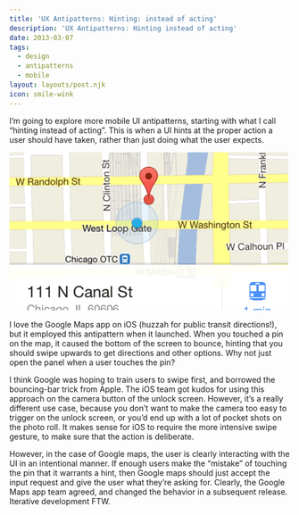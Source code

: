 ```yaml
---
title: 'UX Antipatterns: Hinting: instead of acting'
description: 'UX Antipatterns: Hinting instead of acting'
date: 2013-03-07
tags:
  - design
  - antipatterns
  - mobile
layout: layouts/post.njk
icon: smile-wink
---
```

I’m going to explore more mobile UI antipatterns, starting with what I call “hinting instead of acting”. This is when a UI hints at the proper action a user should have taken, rather than just doing what the user expects.

![Google Maps on iOS](/img/iOS_Google_maps.png)

I love the Google Maps app on iOS (huzzah for public transit directions!), but it employed this antipattern when it launched. When you touched a pin on the map, it caused the bottom of the screen to bounce, hinting that you should swipe upwards to get directions and other options. Why not just open the panel when a user touches the pin?

I think Google was hoping to train users to swipe first, and borrowed the bouncing-bar trick from Apple. The iOS team got kudos for using this approach on the camera button of the unlock screen. However, it’s a really different use case, because you don’t want to make the camera too easy to trigger on the unlock screen, or you’d end up with a lot of pocket shots on the photo roll. It makes sense for iOS to require the more intensive swipe gesture, to make sure that the action is deliberate.

However, in the case of Google maps, the user is clearly interacting with the UI in an intentional manner. If enough users make the “mistake” of touching the pin that it warrants a hint, then Google maps should just accept the input request and give the user what they’re asking for. Clearly, the Google Maps app team agreed, and changed the behavior in a subsequent release. Iterative development FTW.